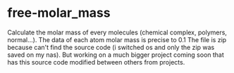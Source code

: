 # free-molar_mass
Calculate the molar mass of every molecules (chemical complex, polymers, normal...).
The data of each atom molar mass is precise to 0.1
The file is zip because can't find the source code (i switched os and only the zip was saved on my nas).
But working on a much bigger project coming soon that has this source code modified between others from projects.
